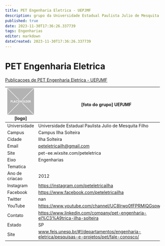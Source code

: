 ```yaml
---
title: PET Engenharia Eletrica - UEPJMF
description: grupo da Universidade Estadual Paulista Julio de Mesquita Filho
published: true
date: 2023-11-30T17:36:26.337739
tags: Engenharias
editor: markdown
dateCreated: 2023-11-30T17:36:26.337739
---
```


# PET Engenharia Eletrica

[Publicacoes de PET Engenharia Eletrica - UEPJMF](/atividade/285PETEngenhariaEletricaUEPJMF/feed.md)

| ![placeholder.png](/placeholder.png) [logo] | [foto do grupo] UEPJMF         |
| ------------------------------------------- | ------------------------------------------------- |
| Universidade                                | Universidade Estadual Paulista Julio de Mesquita Filho      |
| Campus                                      | Campus Ilha Solteira            |
| Cidade                                      | Ilha Solteira             |
| Email                                       | peteletricailh@gmail.com             |
| Site                                        | pet-ee.wixsite.com/peteletrica              |
| Eixo                                        | Engenharias              |
| Tematica                                    |           |
| Ano de criacao                              | 2012        |
| Instagram                                   | https://instagram.com/peteletricailha         |
| Facebook                                    | https://www.facebook.com/peteletricailha          |
| Twitter                                     | nan           |
| YouTube                                     | https://www.youtube.com/channel/UC8Irwo0fFPRMIQGspwtmBcw           |
| Contato                                     | https://www.linkedin.com/company/pet-engenharia-el%C3%A9trica-ilha-solteira         |
| Estado                                      |  SP            |
| Site                                        | www.feis.unesp.br/#!/departamentos/engenharia-eletrica/pesquisas-e-projetos/pet/fale-conosco/ |
